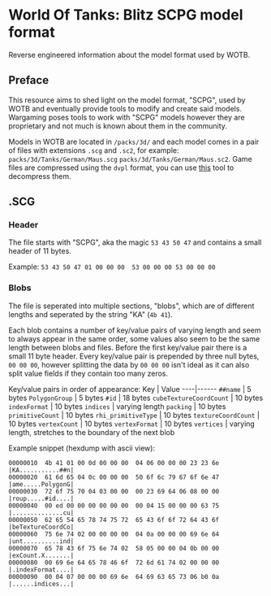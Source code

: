 # World Of Tanks: Blitz SCPG model format
Reverse engineered information about the model format used by WOTB.

## Preface
This resource aims to shed light on the model format, "SCPG", used by WOTB and eventually provide tools to modify and create said models. Wargaming poses tools to work with "SCPG" models however they are proprietary and not much is known about them in the community.

Models in WOTB are located in `/packs/3d/` and each model comes in a pair of files with extensions `.scg` and `.sc2`, for example: `packs/3d/Tanks/German/Maus.scg` `packs/3d/Tanks/German/Maus.sc2`. Game files are compressed using the `dvpl` format, you can use [this](https://github.com/Tankerch/DVPL_Converter) tool to decompress them.

## .SCG
### Header
The file starts with "SCPG", aka the magic `53 43 50 47` and contains a small header of 11 bytes.

Example: `53 43 50 47 01 00 00 00  53 00 00 00 53 00 00 00`
### Blobs
The file is seperated into multiple sections, "blobs", which are of different lengths and seperated by the string "KA" (`4b 41`).

Each blob contains a number of key/value pairs of varying length and seem to always appear in the same order, some values also seem to be the same length between blobs and files. Before the first key/value pair there is a small 11 byte header. Every key/value pair is prepended by three null bytes, `00 00 00`, however splitting the data by `00 00 00` isn't ideal as it can also split value fields if they contain too many zeros.

Key/value pairs in order of appearance:
Key | Value
----|------
`##name`                | 5 bytes
`PolygonGroup`          | 5 bytes
`#id`                   | 18 bytes
`cubeTextureCoordCount` | 10 bytes
`indexFormat`           | 10 bytes
`indices`               | varying length
`packing`               | 10 bytes
`primitiveCount`        | 10 bytes
`rhi_primitiveType`     | 10 bytes
`textureCoordCount`     | 10 bytes
`vertexCount`           | 10 bytes
`vertexFormat`          | 10 bytes
`vertices`              | varying length, stretches to the boundary of the next blob

Example snippet (hexdump with ascii view):
```
00000010  4b 41 01 00 0d 00 00 00  04 06 00 00 00 23 23 6e  |KA...........##n|
00000020  61 6d 65 04 0c 00 00 00  50 6f 6c 79 67 6f 6e 47  |ame.....PolygonG|
00000030  72 6f 75 70 04 03 00 00  00 23 69 64 06 08 00 00  |roup.....#id....|
00000040  00 ed 00 00 00 00 00 00  00 04 15 00 00 00 63 75  |..............cu|
00000050  62 65 54 65 78 74 75 72  65 43 6f 6f 72 64 43 6f  |beTextureCoordCo|
00000060  75 6e 74 02 00 00 00 00  04 0a 00 00 00 69 6e 64  |unt..........ind|
00000070  65 78 43 6f 75 6e 74 02  58 05 00 00 04 0b 00 00  |exCount.X.......|
00000080  00 69 6e 64 65 78 46 6f  72 6d 61 74 02 00 00 00  |.indexFormat....|
00000090  00 04 07 00 00 00 69 6e  64 69 63 65 73 06 b0 0a  |......indices...|
```
